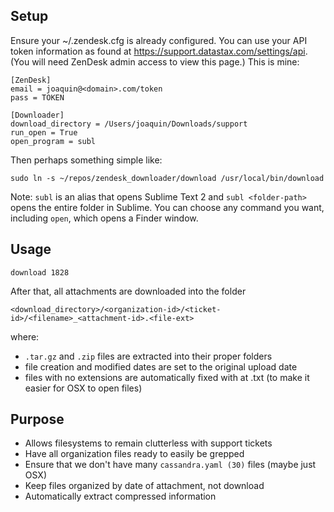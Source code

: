 Setup
-----

Ensure your ~/.zendesk.cfg is already configured.
You can use your API token information as found at https://support.datastax.com/settings/api.
(You will need ZenDesk admin access to view this page.)
This is mine:

    [ZenDesk]
    email = joaquin@<domain>.com/token
    pass = TOKEN

    [Downloader]
    download_directory = /Users/joaquin/Downloads/support
    run_open = True
    open_program = subl

Then perhaps something simple like:

    sudo ln -s ~/repos/zendesk_downloader/download /usr/local/bin/download

Note: `subl` is an alias that opens Sublime Text 2 and `subl <folder-path>` opens the entire folder in Sublime.
You can choose any command you want, including `open`, which opens a Finder window.

Usage
-----

    download 1828

After that, all attachments are downloaded into the folder

    <download_directory>/<organization-id>/<ticket-id>/<filename>_<attachment-id>.<file-ext>

where:

* `.tar.gz` and `.zip` files are extracted into their proper folders
* file creation and modified dates are set to the original upload date
* files with no extensions are automatically fixed with at .txt (to make it easier for OSX to open files)

Purpose
-------

* Allows filesystems to remain clutterless with support tickets
* Have all organization files ready to easily be grepped
* Ensure that we don't have many `cassandra.yaml (30)` files (maybe just OSX)
* Keep files organized by date of attachment, not download
* Automatically extract compressed information
